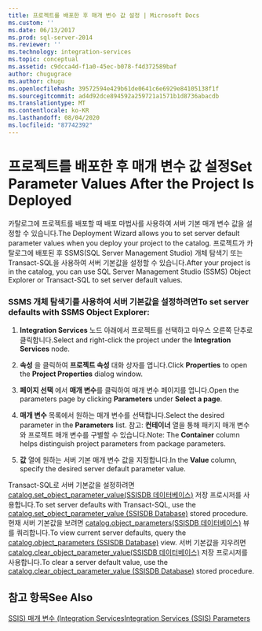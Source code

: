```yaml
---
title: 프로젝트를 배포한 후 매개 변수 값 설정 | Microsoft Docs
ms.custom: ''
ms.date: 06/13/2017
ms.prod: sql-server-2014
ms.reviewer: ''
ms.technology: integration-services
ms.topic: conceptual
ms.assetid: c9dcca4d-f1a0-45ec-b078-f4d372589baf
author: chugugrace
ms.author: chugu
ms.openlocfilehash: 39572594e429b61de0641c6e6929e84105138f1f
ms.sourcegitcommit: ad4d92dce894592a259721a1571b1d8736abacdb
ms.translationtype: MT
ms.contentlocale: ko-KR
ms.lasthandoff: 08/04/2020
ms.locfileid: "87742392"
---
```

# <a name="set-parameter-values-after-the-project-is-deployed"></a><span data-ttu-id="0bab5-102">프로젝트를 배포한 후 매개 변수 값 설정</span><span class="sxs-lookup"><span data-stu-id="0bab5-102">Set Parameter Values After the Project Is Deployed</span></span>
  <span data-ttu-id="0bab5-103">카탈로그에 프로젝트를 배포할 때 배포 마법사를 사용하여 서버 기본 매개 변수 값을 설정할 수 있습니다.</span><span class="sxs-lookup"><span data-stu-id="0bab5-103">The Deployment Wizard allows you to set server default parameter values when you deploy your project to the catalog.</span></span> <span data-ttu-id="0bab5-104">프로젝트가 카탈로그에 배포된 후 SSMS(SQL Server Management Studio) 개체 탐색기 또는 Transact-SQL을 사용하여 서버 기본값을 설정할 수 있습니다.</span><span class="sxs-lookup"><span data-stu-id="0bab5-104">After your project is in the catalog, you can use SQL Server Management Studio (SSMS) Object Explorer or Transact-SQL to set server default values.</span></span>  
  
### <a name="to-set-server-defaults-with-ssms-object-explorer"></a><span data-ttu-id="0bab5-105">SSMS 개체 탐색기를 사용하여 서버 기본값을 설정하려면</span><span class="sxs-lookup"><span data-stu-id="0bab5-105">To set server defaults with SSMS Object Explorer:</span></span>  
  
1.  <span data-ttu-id="0bab5-106">**Integration Services** 노드 아래에서 프로젝트를 선택하고 마우스 오른쪽 단추로 클릭합니다.</span><span class="sxs-lookup"><span data-stu-id="0bab5-106">Select and right-click the project under the **Integration Services** node.</span></span>  
  
2.  <span data-ttu-id="0bab5-107">**속성** 을 클릭하여 **프로젝트 속성** 대화 상자를 엽니다.</span><span class="sxs-lookup"><span data-stu-id="0bab5-107">Click **Properties** to open the **Project Properties** dialog window.</span></span>  
  
3.  <span data-ttu-id="0bab5-108">**페이지 선택** 에서 **매개 변수**를 클릭하여 매개 변수 페이지를 엽니다.</span><span class="sxs-lookup"><span data-stu-id="0bab5-108">Open the parameters page by clicking **Parameters** under **Select a page**.</span></span>  
  
4.  <span data-ttu-id="0bab5-109">**매개 변수** 목록에서 원하는 매개 변수를 선택합니다.</span><span class="sxs-lookup"><span data-stu-id="0bab5-109">Select the desired parameter in the **Parameters** list.</span></span> <span data-ttu-id="0bab5-110">참고: **컨테이너** 열을 통해 패키지 매개 변수와 프로젝트 매개 변수를 구별할 수 있습니다.</span><span class="sxs-lookup"><span data-stu-id="0bab5-110">Note: The **Container** column helps distinguish project parameters from package parameters.</span></span>  
  
5.  <span data-ttu-id="0bab5-111">**값** 열에 원하는 서버 기본 매개 변수 값을 지정합니다.</span><span class="sxs-lookup"><span data-stu-id="0bab5-111">In the **Value** column, specify the desired server default parameter value.</span></span>  
  
 <span data-ttu-id="0bab5-112">Transact-SQL로 서버 기본값을 설정하려면 [catalog.set_object_parameter_value&#40;SSISDB 데이터베이스&#41;](/sql/integration-services/system-stored-procedures/catalog-set-object-parameter-value-ssisdb-database) 저장 프로시저를 사용합니다.</span><span class="sxs-lookup"><span data-stu-id="0bab5-112">To set server defaults with Transact-SQL, use the [catalog.set_object_parameter_value &#40;SSISDB Database&#41;](/sql/integration-services/system-stored-procedures/catalog-set-object-parameter-value-ssisdb-database) stored procedure.</span></span> <span data-ttu-id="0bab5-113">현재 서버 기본값을 보려면 [catalog.object_parameters&#40;SSISDB 데이터베이스&#41;](/sql/integration-services/system-views/catalog-object-parameters-ssisdb-database) 뷰를 쿼리합니다.</span><span class="sxs-lookup"><span data-stu-id="0bab5-113">To view current server defaults, query the [catalog.object_parameters &#40;SSISDB Database&#41;](/sql/integration-services/system-views/catalog-object-parameters-ssisdb-database) view.</span></span> <span data-ttu-id="0bab5-114">서버 기본값을 지우려면 [catalog.clear_object_parameter_value&#40;SSISDB 데이터베이스&#41;](/sql/integration-services/system-stored-procedures/catalog-clear-object-parameter-value-ssisdb-database) 저장 프로시저를 사용합니다.</span><span class="sxs-lookup"><span data-stu-id="0bab5-114">To clear a server default value, use the [catalog.clear_object_parameter_value &#40;SSISDB Database&#41;](/sql/integration-services/system-stored-procedures/catalog-clear-object-parameter-value-ssisdb-database) stored procedure.</span></span>  
  
## <a name="see-also"></a><span data-ttu-id="0bab5-115">참고 항목</span><span class="sxs-lookup"><span data-stu-id="0bab5-115">See Also</span></span>  
 [<span data-ttu-id="0bab5-116">SSIS&#41; 매개 변수 &#40;Integration Services</span><span class="sxs-lookup"><span data-stu-id="0bab5-116">Integration Services &#40;SSIS&#41; Parameters</span></span>](integration-services-ssis-package-and-project-parameters.md)  
  
  
